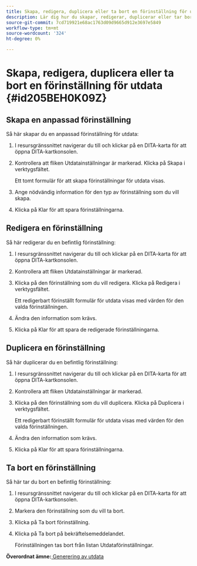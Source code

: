 ```yaml
---
title: Skapa, redigera, duplicera eller ta bort en förinställning för utdata
description: Lär dig hur du skapar, redigerar, duplicerar eller tar bort en förinställning för utdata
source-git-commit: 7cd719921e68ac1763d09d9665d912e3697e5849
workflow-type: tm+mt
source-wordcount: '324'
ht-degree: 0%

---
```



# Skapa, redigera, duplicera eller ta bort en förinställning för utdata {#id205BEH0K09Z}

## Skapa en anpassad förinställning

Så här skapar du en anpassad förinställning för utdata:

1. I resursgränssnittet navigerar du till och klickar på en DITA-karta för att öppna DITA-kartkonsolen.

1. Kontrollera att fliken Utdatainställningar är markerad. Klicka på Skapa i verktygsfältet.

   Ett tomt formulär för att skapa förinställningar för utdata visas.

1. Ange nödvändig information för den typ av förinställning som du vill skapa.

1. Klicka på Klar för att spara förinställningarna.


## Redigera en förinställning

Så här redigerar du en befintlig förinställning:

1. I resursgränssnittet navigerar du till och klickar på en DITA-karta för att öppna DITA-kartkonsolen.

1. Kontrollera att fliken Utdatainställningar är markerad.

1. Klicka på den förinställning som du vill redigera. Klicka på Redigera i verktygsfältet.

   Ett redigerbart förinställt formulär för utdata visas med värden för den valda förinställningen.

1. Ändra den information som krävs.

1. Klicka på Klar för att spara de redigerade förinställningarna.


## Duplicera en förinställning

Så här duplicerar du en befintlig förinställning:

1. I resursgränssnittet navigerar du till och klickar på en DITA-karta för att öppna DITA-kartkonsolen.

1. Kontrollera att fliken Utdatainställningar är markerad.

1. Klicka på den förinställning som du vill duplicera. Klicka på Duplicera i verktygsfältet.

   Ett redigerbart förinställt formulär för utdata visas med värden för den valda förinställningen.

1. Ändra den information som krävs.

1. Klicka på Klar för att spara förinställningarna.


## Ta bort en förinställning

Så här tar du bort en befintlig förinställning:

1. I resursgränssnittet navigerar du till och klickar på en DITA-karta för att öppna DITA-kartkonsolen.

1. Markera den förinställning som du vill ta bort.

1. Klicka på Ta bort förinställning.

1. Klicka på Ta bort på bekräftelsemeddelandet.

   Förinställningen tas bort från listan Utdataförinställningar.


**Överordnat ämne:**[ Generering av utdata](generate-output.md)

